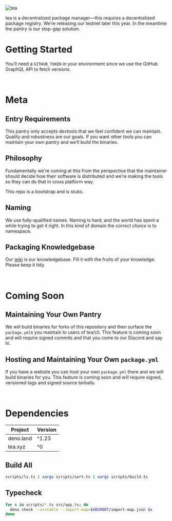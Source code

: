![tea](https://tea.xyz/banner.png)

tea is a decentralized package manager—this requires a decentralized package
registry. We’re releasing our testnet later this year. In the meantime the
pantry is our stop-gap solution.

# Getting Started

You’ll need a `GITHUB_TOKEN` in your environment since we use the GitHub
GraphQL API to fetch versions.

&nbsp;


# Meta

## Entry Requirements

This pantry only accepts devtools that we feel confident we can maintain.
Quality and robustness are our goals. If you want other tools you can maintain
your own pantry and we’ll build the binaries.

## Philosophy

Fundamentally we're coming at this from the perspective that the maintainer
should decide how their software is distributed and we’re making the tools so
they can do that in cross platform way.

This repo is a bootstrap and is stubs.

## Naming

We use fully-qualified names. Naming is hard, and the world has spent a while
trying to get it right. In this kind of domain the *correct choice* is
to namespace.

## Packaging Knowledgebase

Our [wiki](../../wiki) is our knowledgebase. Fill it with the fruits of your
knowledge. Please keep it tidy.

&nbsp;


# Coming Soon

## Maintaining Your Own Pantry

We will build binaries for forks of this repository and then surface the
`package.yml`s you maintain to users of tea/cli. This feature is coming
soon and will require signed commits and that you come to our Discord and say
hi.

## Hosting and Maintaining Your Own `package.yml`

If you have a website you can host your own `package.yml` there and we will
build binaries for you. This feature is coming soon and will require
signed, versioned tags and signed source tarballs.


&nbsp;

# Dependencies

|   Project   | Version |
|-------------|---------|
| deno.land   | ^1.23   |
| tea.xyz     | ^0      |

## Build All

```sh
scripts/ls.ts | xargs scripts/sort.ts | xargs scripts/build.ts
```

## Typecheck

```sh
for x in scripts/*.ts src/app.ts; do
  deno check --unstable --import-map=$SRCROOT/import-map.json $x
done
```

